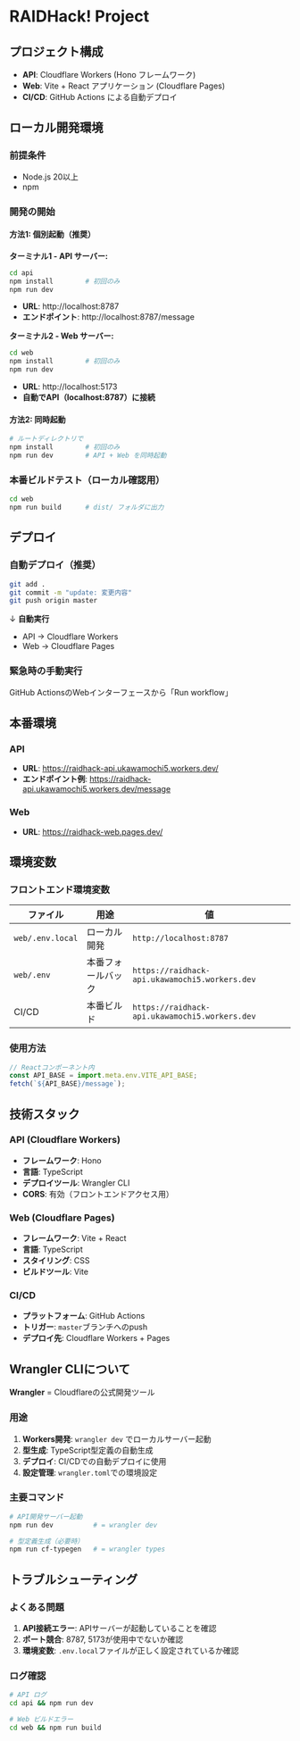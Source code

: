 # RAIDHack! Project

## プロジェクト構成
- **API**: Cloudflare Workers (Hono フレームワーク)
- **Web**: Vite + React アプリケーション (Cloudflare Pages)
- **CI/CD**: GitHub Actions による自動デプロイ

## ローカル開発環境

### 前提条件
- Node.js 20以上
- npm

### 開発の開始

#### 方法1: 個別起動（推奨）

**ターミナル1 - API サーバー:**
```bash
cd api
npm install        # 初回のみ
npm run dev
```
- **URL**: http://localhost:8787
- **エンドポイント**: http://localhost:8787/message

**ターミナル2 - Web サーバー:**
```bash
cd web
npm install        # 初回のみ
npm run dev
```
- **URL**: http://localhost:5173
- **自動でAPI（localhost:8787）に接続**

#### 方法2: 同時起動
```bash
# ルートディレクトリで
npm install        # 初回のみ
npm run dev        # API + Web を同時起動
```

### 本番ビルドテスト（ローカル確認用）
```bash
cd web
npm run build      # dist/ フォルダに出力
```

## デプロイ

### 自動デプロイ（推奨）
```bash
git add .
git commit -m "update: 変更内容"
git push origin master
```
↓ **自動実行**
- API → Cloudflare Workers
- Web → Cloudflare Pages

### 緊急時の手動実行
GitHub ActionsのWebインターフェースから「Run workflow」

## 本番環境

### API
- **URL**: https://raidhack-api.ukawamochi5.workers.dev/
- **エンドポイント例**: https://raidhack-api.ukawamochi5.workers.dev/message

### Web
- **URL**: https://raidhack-web.pages.dev/

## 環境変数

### フロントエンド環境変数
| ファイル | 用途 | 値 |
|---------|------|-----|
| `web/.env.local` | ローカル開発 | `http://localhost:8787` |
| `web/.env` | 本番フォールバック | `https://raidhack-api.ukawamochi5.workers.dev` |
| CI/CD | 本番ビルド | `https://raidhack-api.ukawamochi5.workers.dev` |

### 使用方法
```javascript
// Reactコンポーネント内
const API_BASE = import.meta.env.VITE_API_BASE;
fetch(`${API_BASE}/message`);
```

## 技術スタック

### API (Cloudflare Workers)
- **フレームワーク**: Hono
- **言語**: TypeScript
- **デプロイツール**: Wrangler CLI
- **CORS**: 有効（フロントエンドアクセス用）

### Web (Cloudflare Pages)
- **フレームワーク**: Vite + React
- **言語**: TypeScript
- **スタイリング**: CSS
- **ビルドツール**: Vite

### CI/CD
- **プラットフォーム**: GitHub Actions
- **トリガー**: `master`ブランチへのpush
- **デプロイ先**: Cloudflare Workers + Pages

## Wrangler CLIについて

**Wrangler** = Cloudflareの公式開発ツール

### 用途
1. **Workers開発**: `wrangler dev` でローカルサーバー起動
2. **型生成**: TypeScript型定義の自動生成
3. **デプロイ**: CI/CDでの自動デプロイに使用
4. **設定管理**: `wrangler.toml`での環境設定

### 主要コマンド
```bash
# API開発サーバー起動
npm run dev          # = wrangler dev

# 型定義生成（必要時）
npm run cf-typegen   # = wrangler types
```

## トラブルシューティング

### よくある問題

1. **API接続エラー**: APIサーバーが起動していることを確認
2. **ポート競合**: 8787, 5173が使用中でないか確認
3. **環境変数**: `.env.local`ファイルが正しく設定されているか確認

### ログ確認
```bash
# API ログ
cd api && npm run dev

# Web ビルドエラー
cd web && npm run build
```

